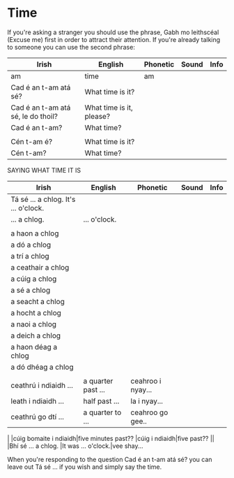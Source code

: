 # Time

If you're asking a stranger you should use the phrase, Gabh mo leithscéal (Excuse me) first in order to attract their attention. If you're already talking to someone you can use the  second phrase:

|Irish|English|Phonetic|Sound|Info|
|------|-------|--------|-----|----|
|am|time|am
|Cad é an t-am atá sé?| What time is it?
|Cad é an t-am atá sé, le do thoil?| What time is it, please?
|Cad é an t-am?| What time?
||
|Cén t-am é?|What time is it?
|Cén t-am?|What time?


SAYING WHAT TIME IT IS

|Irish|English|Phonetic|Sound|Info|
|------|-------|--------|-----|----|
|Tá sé ... a chlog. It's ... o'clock.
|... a chlog. | ... o'clock.
||
|a haon a chlog
|a dó a chlog
|a trí a chlog
|a ceathair a chlog
|a cúig a chlog
|a sé a chlog
|a seacht a chlog
|a hocht a chlog
|a naoi a chlog
|a deich a chlog
|a haon déag a chlog
|a dó dhéag a chlog
||   
|ceathrú i ndiaidh ... |a quarter past ...|ceahroo i nyay...
|leath i ndiaidh ... |half past ...|la i nyay...
|ceathrú go dtí ... |a quarter to ...|ceahroo go gee..
|
|cúig bomaite i ndiaidh|five minutes past??
|cúig i ndiaidh|five past??
||
|Bhí sé ... a chlog. |It was ... o'clock.|vee shay...

When you're responding to the question Cad é an t-am atá sé? you can leave out Tá sé ... if you wish and simply say the time.